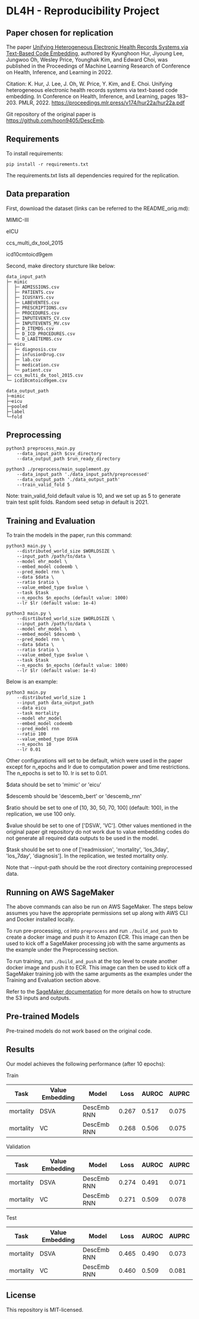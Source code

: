 # DL4H - Reproducibility Project

## Paper chosen for replication

The paper [Unifying Heterogeneous Electronic Health Records Systems via Text-Based Code Embedding](https://proceedings.mlr.press/v174/hur22a/hur22a.pdf), authored by Kyunghoon Hur, Jiyoung Lee, Jungwoo Oh, Wesley Price, Younghak Kim, and Edward Choi, was published in the Proceedings of Machine Learning Research of Conference on Health, Inference, and Learning in 2022.

Citation: K. Hur, J. Lee, J. Oh, W. Price, Y. Kim, and E. Choi. Unifying heterogeneous electronic health records systems via text-based code embedding. In Conference on Health, Inference, and Learning, pages 183–203. PMLR, 2022. https://proceedings.mlr.press/v174/hur22a/hur22a.pdf

Git repository of the original paper is https://github.com/hoon9405/DescEmb. 


## Requirements

To install requirements:

```setup
pip install -r requirements.txt
```

The requirements.txt lists all dependencies required for the replication. 

## Data preparation

First, download the dataset (links can be referred to the README_orig.md):

MIMIC-III

eICU

ccs_multi_dx_tool_2015

icd10cmtoicd9gem


Second, make directory sturcture like below:

```data prep structure
data_input_path
├─ mimic
│  ├─ ADMISSIONS.csv
│  ├─ PATIENTS.csv
│  ├─ ICUSYAYS.csv
│  ├─ LABEVENTES.csv
│  ├─ PRESCRIPTIONS.csv
│  ├─ PROCEDURES.csv
│  ├─ INPUTEVENTS_CV.csv
│  ├─ INPUTEVENTS_MV.csv
│  ├─ D_ITEMDS.csv
│  ├─ D_ICD_PROCEDURES.csv
│  └─ D_LABITEMBS.csv
├─ eicu
│  ├─ diagnosis.csv
│  ├─ infusionDrug.csv
│  ├─ lab.csv
│  ├─ medication.csv
│  └─ patient.csv
├─ ccs_multi_dx_tool_2015.csv
└─ icd10cmtoicd9gem.csv
```

```
data_output_path
├─mimic
├─eicu
├─pooled
├─label
└─fold
```


## Preprocessing

```preprocessing
python3 preprocess_main.py 
    --data_input_path $csv_directory
    --data_output_path $run_ready_directory 
```

```preprocessing supplement
python3 ./preprocess/main_supplement.py 
    --data_input_path './data_input_path/preprocessed' 
    --data_output_path './data_output_path' 
    --train_valid_fold 5
```

Note: train_valid_fold default value is 10, and we set up as 5 to generate train test split folds. Random seed setup in default is 2021. 


## Training and Evaluation

To train the models in the paper, run this command:

```train codeemb model
python3 main.py \
    --distributed_world_size $WORLDSIZE \
    --input_path /path/to/data \
    --model ehr_model \
    --embed_model codeemb \
    --pred_model rnn \
    --data $data \
    --ratio $ratio \
    --value_embed_type $value \
    --task $task
    --n_epochs $n_epochs (default value: 1000)
    --lr $lr (default value: 1e-4)
```

```train descemb model
python3 main.py \
    --disrtibuted_world_size $WORLDSIZE \
    --input_path /path/to/data \
    --model ehr_model \
    --embed_model $descemb \
    --pred_model rnn \
    --data $data \
    --ratio $ratio \
    --value_embed_type $value \
    --task $task
    --n_epochs $n_epochs (default value: 1000)
    --lr $lr (default value: 1e-4)
```


Below is an example: 
```
python3 main.py 
    --distributed_world_size 1 
    --input_path data_output_path 
    --data eicu 
    --task mortality 
    --model ehr_model 
    --embed_model codeemb 
    --pred_model rnn 
    --ratio 100 
    --value_embed_type DSVA
    --n_epochs 10
    --lr 0.01
```

Other configurations will set to be default, which were used in the paper except for n_epochs and lr due to computation power and time restrictions. The n_epochs is set to 10. lr is set to 0.01. 

$data should be set to 'mimic' or 'eicu'

$descemb should be 'descemb_bert' or 'descemb_rnn'

$ratio should be set to one of [10, 30, 50, 70, 100] (default: 100), in the replication, we use 100 only. 

$value should be set to one of ['DSVA', 'VC']. Other values mentioned in the original paper git repository do not work due to value embedding codes do not generate all required data outputs to be used in the model. 

$task should be set to one of ['readmission', 'mortality', 'los_3day', 'los_7day', 'diagnosis']. In the replication, we tested mortality only. 

Note that --input-path should be the root directory containing preprocessed data.

## Running on AWS SageMaker

The above commands can also be run on AWS SageMaker. The steps below assumes you have the appropriate permissions set up along with AWS CLI and Docker installed locally.

To run pre-processing, `cd` into `preprocess` and run `./build_and_push` to create a docker image and push it to Amazon ECR. This image can then be used to kick off a SageMaker processing job with the same arguments as the example under the Preprocessing section.

To run training, run `./build_and_push` at the top level to create another docker image and push it to ECR. This image can then be used to kick off a SageMaker training job with the same arguments as the examples under the Training and Evaluation section above.

Refer to the [SageMaker documentation](https://docs.aws.amazon.com/sagemaker/latest/APIReference/API_ProcessingJob.html) for more details on how to structure the S3 inputs and outputs.

## Pre-trained Models

Pre-trained models do not work based on the original code. 

## Results

Our model achieves the following performance (after 10 epochs):

Train

| Task       | Value Embedding  | Model        |  Loss    | AUROC    | AUPRC   |
| -----------|------------------|------------- | -------- | -------- | ------- |
| mortality  | DSVA             | DescEmb RNN  | 0.267    | 0.517    | 0.075   |
| mortality  | VC               | DescEmb RNN  | 0.268    | 0.506    | 0.075   |

Validation

| Task       | Value Embedding  | Model        |  Loss    | AUROC    | AUPRC   |
| -----------|------------------|------------- | -------- | -------- | ------- |
| mortality  | DSVA             | DescEmb RNN  | 0.274    | 0.491    | 0.071   |
| mortality  | VC               | DescEmb RNN  | 0.271    | 0.509    | 0.078   |

Test

| Task       | Value Embedding  | Model        |  Loss    | AUROC    | AUPRC   |
| -----------|------------------|------------- | -------- | -------- | ------- |
| mortality  | DSVA             | DescEmb RNN  | 0.465    | 0.490    | 0.073   |
| mortality  | VC               | DescEmb RNN  | 0.460    | 0.509    | 0.081   |



## License

This repository is MIT-licensed.
